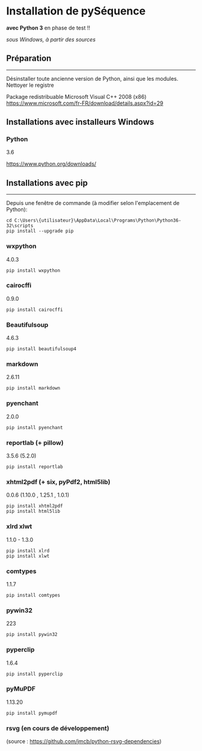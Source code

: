 # Installation de pySéquence #
**avec Python 3**
en phase de test !!

_sous Windows, à partir des sources_


## Préparation ##
--------------

Désinstaller toute ancienne version de Python, ainsi que les modules.
Nettoyer le registre

Package redistribuable Microsoft Visual C++ 2008 (x86)
https://www.microsoft.com/fr-FR/download/details.aspx?id=29

## Installations avec installeurs Windows ##
### Python ###
3.6

https://www.python.org/downloads/


## Installations avec pip ##
-------------------------

Depuis une fenêtre de commande (à modifier selon l'emplacement de Python):

    cd C:\Users\{utilisateur}\AppData\Local\Programs\Python\Python36-32\scripts
    pip install --upgrade pip

### wxpython ###
4.0.3
    
    pip install wxpython
    
### cairocffi ###
0.9.0
    
    pip install cairocffi

### Beautifulsoup ###
4.6.3
    
    pip install beautifulsoup4
    
### markdown ###
2.6.11
    
    pip install markdown

### pyenchant ###
2.0.0
    
    pip install pyenchant

### reportlab (+ pillow) ###
3.5.6 (5.2.0)
    
    pip install reportlab

### xhtml2pdf 	(+ six, pyPdf2, html5lib) ###
0.0.6   (1.10.0 , 1.25.1 , 1.0.1)
    
    pip install xhtml2pdf
    pip install html5lib

### xlrd	xlwt ###
1.1.0   -	1.3.0
    
    pip install xlrd
    pip install xlwt

### comtypes ###
1.1.7
    
    pip install comtypes

### pywin32 ###
223
    
    pip install pywin32

### pyperclip ###
1.6.4
    
    pip install pyperclip

### pyMuPDF ###
1.13.20
    
    pip install pymupdf



### rsvg (en cours de développement) ###
(source : https://github.com/jmcb/python-rsvg-dependencies)




